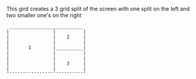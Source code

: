 This gird creates a 3 grid split of the screen with one split on the left and two smaller one's on the right

````
 ___________________________
|                |          |
|                |    2     |
|                |          |
|       1        |__________|
|                |          |
|                |          |
|                |    3     |
|                |          |
¯¯¯¯¯¯¯¯¯¯¯¯¯¯¯¯¯¯¯¯¯¯¯¯¯¯¯¯¯
````
